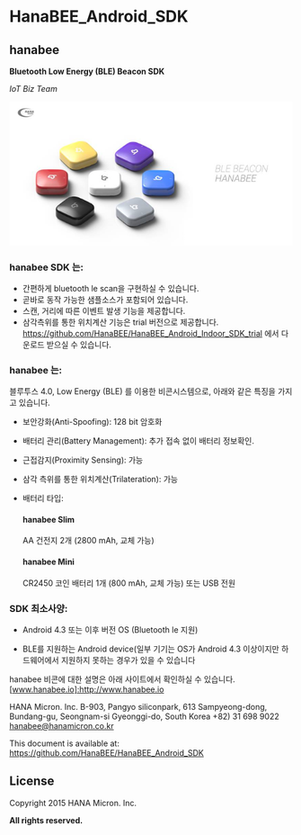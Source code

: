 HanaBEE_Android_SDK
===================

**hana**bee
------------
**Bluetooth Low Energy (BLE) Beacon SDK** 

*IoT Biz Team*

![](website/static/hanabeeBeacon.png)


### hanabee SDK 는:

- 간편하게 bluetooth le scan을 구현하실 수 있습니다.
- 곧바로 동작 가능한 샘플소스가 포함되어 있습니다.
- 스캔, 거리에 따른 이벤트 발생 기능을 제공합니다.
- 삼각측위를 통한 위치계산 기능은 trial 버전으로 제공합니다. https://github.com/HanaBEE/HanaBEE_Android_Indoor_SDK_trial 에서 다운로드 받으실 수 있습니다.


### hanabee 는:

블루투스 4.0, Low Energy (BLE) 를 이용한 비콘시스템으로, 아래와 같은 특징을 가지고 있습니다.

-	보안강화(Anti-Spoofing): 128 bit 암호화
-	배터리 관리(Battery Management): 추가 접속 없이 배터리 정보확인. 
-	근접감지(Proximity Sensing): 가능
-	삼각 측위를 통한 위치계산(Trilateration): 가능
-	배터리 타입: 
    #### hanabee Slim
    AA 건전지 2개 (2800 mAh, 교체 가능)

    #### hanabee Mini
    CR2450 코인 배터리 1개 (800 mAh, 교체 가능) 또는 USB 전원


### SDK 최소사양:

* Android 4.3 또는 이후 버전 OS (Bluetooth le 지원)
	
* BLE를 지원하는 Android device(일부 기기는 OS가 Android 4.3 이상이지만 하드웨어에서 지원하지 못하는 경우가 있을 수 있습니다


hanabee 비콘에 대한 설명은 아래 사이트에서 확인하실 수 있습니다.
[www.hanabee.io]:http://www.hanabee.io

HANA Micron. Inc.
B-903, Pangyo siliconpark, 613
Sampyeong-dong, Bundang-gu, Seongnam-si
Gyeonggi-do, South Korea
+82) 31 698 9022
hanabee@hanamicron.co.kr

This document is available at: https://github.com/HanaBEE/HanaBEE_Android_SDK 


License
--------
  Copyright 2015 HANA Micron. Inc. 
  
  **All rights reserved.**